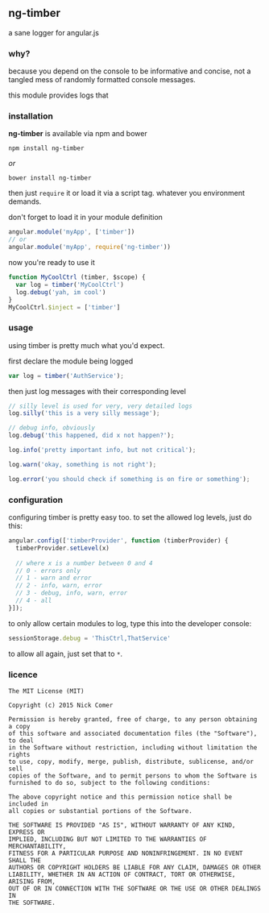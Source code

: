 ## ng-timber
a sane logger for angular.js

### why?
because you depend on the console to be informative and concise, not a tangled mess of randomly formatted console messages.

this module provides logs that 

### installation
**ng-timber** is available via npm and bower

```
npm install ng-timber
```
*or*

```
bower install ng-timber
```
then just `require` it or load it via a script tag. whatever you environment demands.

don't forget to load it in your module definition

```js
angular.module('myApp', ['timber'])
// or
angular.module('myApp', require('ng-timber'))
```

now you're ready to use it

```js
function MyCoolCtrl (timber, $scope) {
  var log = timber('MyCoolCtrl')
  log.debug('yah, im cool')
}
MyCoolCtrl.$inject = ['timber']
```

### usage
using timber is pretty much what you'd expect.

first declare the module being logged

```js
var log = timber('AuthService');
```

then just log messages with their corresponding level

```js
// silly level is used for very, very detailed logs
log.silly('this is a very silly message');

// debug info, obviously
log.debug('this happened, did x not happen?');

log.info('pretty important info, but not critical');

log.warn('okay, something is not right');

log.error('you should check if something is on fire or something');
```

### configuration
configuring timber is pretty easy too. to set the allowed log levels, just do this:

```js
angular.config(['timberProvider', function (timberProvider) {
  timberProvider.setLevel(x)
  
  // where x is a number between 0 and 4
  // 0 - errors only
  // 1 - warn and error
  // 2 - info, warn, error
  // 3 - debug, info, warn, error
  // 4 - all
}]);
```

to only allow certain modules to log, type this into the developer console:

```js
sessionStorage.debug = 'ThisCtrl,ThatService'
```

to allow all again, just set that to `*`.

### licence
```
The MIT License (MIT)

Copyright (c) 2015 Nick Comer

Permission is hereby granted, free of charge, to any person obtaining a copy
of this software and associated documentation files (the "Software"), to deal
in the Software without restriction, including without limitation the rights
to use, copy, modify, merge, publish, distribute, sublicense, and/or sell
copies of the Software, and to permit persons to whom the Software is
furnished to do so, subject to the following conditions:

The above copyright notice and this permission notice shall be included in
all copies or substantial portions of the Software.

THE SOFTWARE IS PROVIDED "AS IS", WITHOUT WARRANTY OF ANY KIND, EXPRESS OR
IMPLIED, INCLUDING BUT NOT LIMITED TO THE WARRANTIES OF MERCHANTABILITY,
FITNESS FOR A PARTICULAR PURPOSE AND NONINFRINGEMENT. IN NO EVENT SHALL THE
AUTHORS OR COPYRIGHT HOLDERS BE LIABLE FOR ANY CLAIM, DAMAGES OR OTHER
LIABILITY, WHETHER IN AN ACTION OF CONTRACT, TORT OR OTHERWISE, ARISING FROM,
OUT OF OR IN CONNECTION WITH THE SOFTWARE OR THE USE OR OTHER DEALINGS IN
THE SOFTWARE.
```
